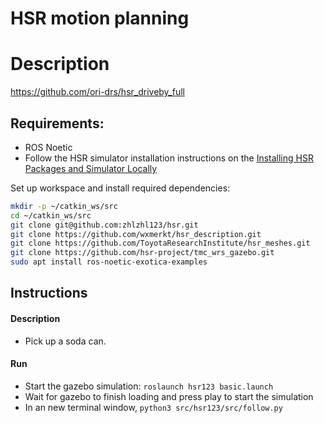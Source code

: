 # HSR motion planning

# Description
https://github.com/ori-drs/hsr_driveby_full

## Requirements:
- ROS Noetic
- Follow the HSR simulator installation instructions on the [Installing HSR Packages and Simulator Locally](https://github.com/ori-orion/orion-documentation/wiki/Installing-HSR-Packages-and-Simulator-Locally)

Set up workspace and install required dependencies:

```bash
mkdir -p ~/catkin_ws/src
cd ~/catkin_ws/src
git clone git@github.com:zhlzhl123/hsr.git
git clone https://github.com/wxmerkt/hsr_description.git
git clone https://github.com/ToyotaResearchInstitute/hsr_meshes.git
git clone https://github.com/hsr-project/tmc_wrs_gazebo.git
sudo apt install ros-noetic-exotica-examples
```
## Instructions
#### Description
- Pick up a soda can.
#### Run
- Start the gazebo simulation:
`roslaunch hsr123 basic.launch`
- Wait for gazebo to finish loading and press play to start the simulation
- In an new terminal window, `python3 src/hsr123/src/follow.py`

<!-- - 3 choices:
  - 1. Run a saved trajectory output of AICO solver `./hsrb_pickup.py`
  - 2. Rerun AICO solver `./hsr_meeting_table_aico`
  - 3. comment and uncomment line in main function. -->